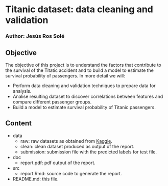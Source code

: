 # Titanic dataset: data cleaning and validation
### Author: Jesús Ros Solé

## Objective

The objective of this project is to understand the factors that contribute to the survival of the Titatic accident and to build a model to estimate the survival 
probability of passengers. In more detail we will:

- Perform data cleaning and validation techniques to prepare data for analysis.
- Analise resulting dataset to discover correlations between features and compare different passenger groups.
- Build a model to estimate survival probability of Titanic passengers.

## Content

- data
	- raw: raw datasets as obtained from [Kaggle](https://www.kaggle.com/c/titanic/data).
	- clean: clean dataset produced as output of the report.
	- submission: submission file with the predicted labels for test file.
- doc
	- report.pdf: pdf output of the report.
- src
	- report.Rmd: source code to generate the report.
- README.md: this file.